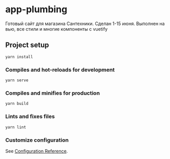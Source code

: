 # app-plumbing

Готовый сайт для магазина Сантехники. Сделан 1-15 июня. Выполнен на вью, все стили и многие компоненты с vuetify

## Project setup
```
yarn install
```

### Compiles and hot-reloads for development
```
yarn serve
```

### Compiles and minifies for production
```
yarn build
```

### Lints and fixes files
```
yarn lint
```

### Customize configuration
See [Configuration Reference](https://cli.vuejs.org/config/).

